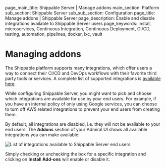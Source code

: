 page_main_title: Shippable Server | Manage addons
main_section: Platform
sub_section: Shippable Server
sub_sub_section: Configuration
page_title: Manage addons | Shippable Server
page_description: Enable and disable integrations available to Shippable Server users
page_keywords: install, microservices, Continuous Integration, Continuous Deployment, CI/CD, testing, automation, pipelines, docker, lxc, vault

# Managing addons

The Shippable platform supports many integrations, which offer users a way to connect their CI/CD and DevOps workflows with their favorite third party tools or services. A complete list of supported integrations is [available here](/platform/integration/overview).

While configuring Shippable Server,  you might want to pick and choose which integrations are available for use by your end users. For example, if you have an internal policy of only using Google services, you can choose to turn off AWS related integrations to prevent your end users from creating them.

By default, all integrations are disabled, i.e. they will not be available to your end users. The **Addons** section of your Admiral UI shows all available integrations you can make available:

<img src="/images/platform/server/available-addons.png" alt="List of integrations available to Shippable Server end users">

Simply checking or unchecking the box for a specific integration and clicking on **Install Add-ons** will enable or disable it.
